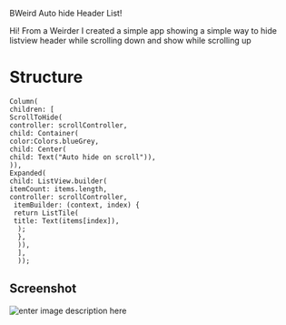 BWeird Auto hide Header List!

Hi! From a Weirder
I created a simple app showing a simple way to hide listview header while scrolling down and show while scrolling up



# Structure


    Column( 
    children: [ 
    ScrollToHide( 
    controller: scrollController,
    child: Container( 
    color:Colors.blueGrey, 
    child: Center(
    child: Text("Auto hide on scroll")), 
    )), 
    Expanded( 
    child: ListView.builder( 
    itemCount: items.length, 
    controller: scrollController,
     itemBuilder: (context, index) { 
     return ListTile( 
     title: Text(items[index]),
      ); 
      }, 
      )), 
      ], 
      ));


	


## Screenshot

![enter image description here](https://firebasestorage.googleapis.com/v0/b/firebase-lindana.appspot.com/o/assets%2FVID_20211008_000802.gif?alt=media&token=f03b95d8-e382-4c5a-8835-d9582bea4f75)
